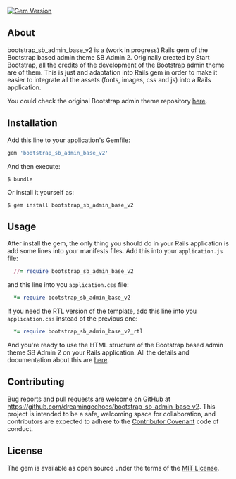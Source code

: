 [![Gem Version](https://badge.fury.io/rb/bootstrap_sb_admin_base_v2.svg)](https://badge.fury.io/rb/bootstrap_sb_admin_base_v2)

## About

bootstrap_sb_admin_base_v2 is a (work in progress) Rails gem of the Bootstrap based admin theme SB Admin 2. Originally created by Start Bootstrap, all the credits of the development of the Bootstrap admin theme are of them. This is just and adaptation into Rails gem in order to make it easier to integrate all the assets (fonts, images, css and js) into a Rails application.

You could check the original Bootstrap admin theme repository [here](https://github.com/IronSummitMedia/startbootstrap-sb-admin-2).

## Installation

Add this line to your application's Gemfile:

```ruby
gem 'bootstrap_sb_admin_base_v2'
```

And then execute:

    $ bundle

Or install it yourself as:

    $ gem install bootstrap_sb_admin_base_v2

## Usage

After install the gem, the only thing you should do in your Rails application is add some lines into your manifests files. Add this into your `application.js` file:

```ruby
  //= require bootstrap_sb_admin_base_v2
```

and this line into you `application.css` file:

```ruby
  *= require bootstrap_sb_admin_base_v2
```

If you need the RTL version of the template, add this line into you `application.css` instead of the previous one:

```ruby
  *= require bootstrap_sb_admin_base_v2_rtl
```

And you're ready to use the HTML structure of the Bootstrap based admin theme SB Admin 2 on your Rails application. All the details and documentation about this are [here](http://startbootstrap.com/template-overviews/sb-admin-2/).

## Contributing

Bug reports and pull requests are welcome on GitHub at https://github.com/dreamingechoes/bootstrap_sb_admin_base_v2. This project is intended to be a safe, welcoming space for collaboration, and contributors are expected to adhere to the [Contributor Covenant](contributor-covenant.org) code of conduct.

## License

The gem is available as open source under the terms of the [MIT License](http://opensource.org/licenses/MIT).
